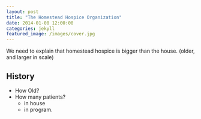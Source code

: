 ```yaml
---
layout: post
title: "The Homestead Hospice Organization"
date: 2014-01-08 12:00:00
categories: jekyll
featured_image: /images/cover.jpg
---
```


We need to explain that homestead hospice is bigger than the house.  (older, and larger in scale)

## History

- How Old?
- How many patients?
  - in house
  - in program.
